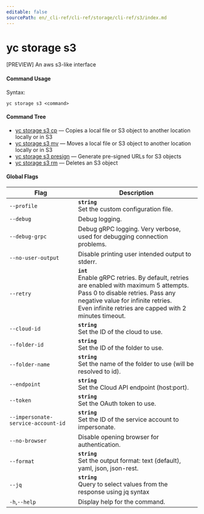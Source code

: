 ```yaml
---
editable: false
sourcePath: en/_cli-ref/cli-ref/storage/cli-ref/s3/index.md
---
```


# yc storage s3

[PREVIEW] An aws s3-like interface

#### Command Usage

Syntax: 

`yc storage s3 <command>`

#### Command Tree

- [yc storage s3 cp](cp.md) — Copies a local file or S3 object to another location locally or in S3
- [yc storage s3 mv](mv.md) — Moves a local file or S3 object to another location locally or in S3
- [yc storage s3 presign](presign.md) — Generate pre-signed URLs for S3 objects
- [yc storage s3 rm](rm.md) — Deletes an S3 object

#### Global Flags

| Flag | Description |
|----|----|
|`--profile`|<b>`string`</b><br/>Set the custom configuration file.|
|`--debug`|Debug logging.|
|`--debug-grpc`|Debug gRPC logging. Very verbose, used for debugging connection problems.|
|`--no-user-output`|Disable printing user intended output to stderr.|
|`--retry`|<b>`int`</b><br/>Enable gRPC retries. By default, retries are enabled with maximum 5 attempts.<br/>Pass 0 to disable retries. Pass any negative value for infinite retries.<br/>Even infinite retries are capped with 2 minutes timeout.|
|`--cloud-id`|<b>`string`</b><br/>Set the ID of the cloud to use.|
|`--folder-id`|<b>`string`</b><br/>Set the ID of the folder to use.|
|`--folder-name`|<b>`string`</b><br/>Set the name of the folder to use (will be resolved to id).|
|`--endpoint`|<b>`string`</b><br/>Set the Cloud API endpoint (host:port).|
|`--token`|<b>`string`</b><br/>Set the OAuth token to use.|
|`--impersonate-service-account-id`|<b>`string`</b><br/>Set the ID of the service account to impersonate.|
|`--no-browser`|Disable opening browser for authentication.|
|`--format`|<b>`string`</b><br/>Set the output format: text (default), yaml, json, json-rest.|
|`--jq`|<b>`string`</b><br/>Query to select values from the response using jq syntax|
|`-h`,`--help`|Display help for the command.|
